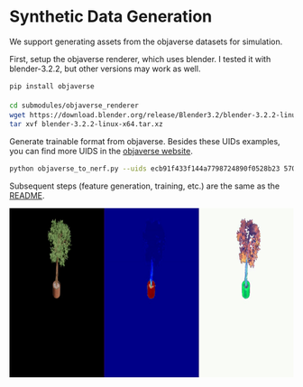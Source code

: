 # Synthetic Data Generation

We support generating assets from the objaverse datasets for simulation.

First, setup the objaverse renderer, which uses blender. I tested it with blender-3.2.2, but other versions may work as well.

```bash
pip install objaverse

cd submodules/objaverse_renderer
wget https://download.blender.org/release/Blender3.2/blender-3.2.2-linux-x64.tar.xz
tar xvf blender-3.2.2-linux-x64.tar.xz
```

Generate trainable format from objaverse. Besides these UIDs examples, you can find
more UIDS in the [objaverse website](https://objaverse.allenai.org/explore/).

```bash
python objaverse_to_nerf.py --uids ecb91f433f144a7798724890f0528b23 570b82c4391c49ddb1e471e6e55de9f4 ysqP6VH2x99bODrQRbcYdQjSLjV
```

Subsequent steps (feature generation, training, etc.) are the same as the [README](../README.md).

<a href="assets/objaverse_ficus.gif"><img height="300" src="assets/objaverse_ficus.gif"> </a>
